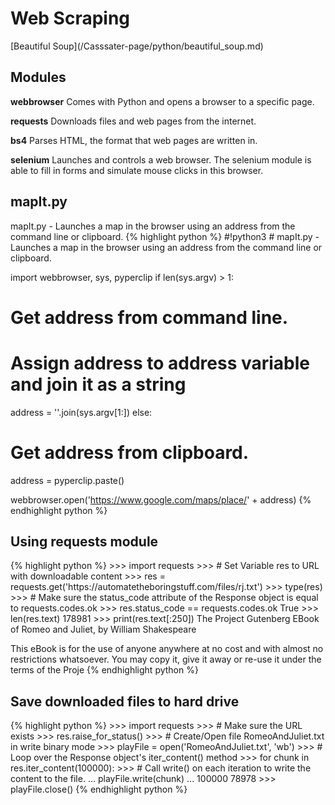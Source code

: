 <h1>Web Scraping</h1>
[Beautiful Soup](/Casssater-page/python/beautiful_soup.md)
<h2>Modules</h2>
<p><b>webbrowser</b> Comes with Python and opens a browser to a specific page.</p>
<p><b>requests</b> Downloads files and web pages from the internet.</p>
<p><b>bs4</b> Parses HTML, the format that web pages are written in.</p>
<p><b>selenium</b> Launches and controls a web browser. The selenium module is able to fill in forms and simulate mouse clicks in this browser.</p>
<h2>mapIt.py</h2>
mapIt.py - Launches a map in the browser using an address from the command line or clipboard.
{% highlight python %}
#!python3
# mapIt.py - Launches a map in the browser using an address from the command line or clipboard.
 
import webbrowser, sys, pyperclip
if len(sys.argv) > 1:
  # Get address from command line.
  # Assign address to address variable and join it as a string
  address = ''.join(sys.argv[1:])
else:
  # Get address from clipboard.
  address = pyperclip.paste()
 
webbrowser.open('https://www.google.com/maps/place/' + address)
{% endhighlight python %}
<h2>Using requests module</h2>
{% highlight python %}
>>> import requests
>>> # Set Variable res to URL with downloadable content
>>> res = requests.get('https://automatetheboringstuff.com/files/rj.txt')
>>> type(res)
<class 'requests.models.Response'>
>>> # Make sure the status_code attribute of the Response object is equal to requests.codes.ok 
>>> res.status_code == requests.codes.ok
True
>>> len(res.text)
178981
>>> print(res.text[:250])
The Project Gutenberg EBook of Romeo and Juliet, by William Shakespeare

This eBook is for the use of anyone anywhere at no cost and with
almost no restrictions whatsoever.  You may copy it, give it away or
re-use it under the terms of the Proje
{% endhighlight python %}
<h2>Save downloaded files to hard drive</h2>
{% highlight python %}
>>> import requests
>>> # Make sure the URL exists
>>> res.raise_for_status()
>>> # Create/Open file RomeoAndJuliet.txt in write binary mode
>>> playFile = open('RomeoAndJuliet.txt', 'wb')
>>> # Loop over the Response object's iter_content() method
>>> for chunk in res.iter_content(100000):
>>> # Call write() on each iteration to write the content to the file.
...     playFile.write(chunk)
... 
100000
78978
>>> playFile.close()
{% endhighlight python %}
